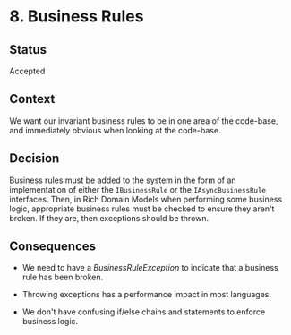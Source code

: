 # 8. Business Rules

## Status

Accepted

## Context

We want our invariant business rules to be in one area of the code-base, and immediately obvious when looking at the code-base.

## Decision

Business rules must be added to the system in the form of an implementation of either the `IBusinessRule` or the `IAsyncBusinessRule` interfaces.
Then, in Rich Domain Models when performing some business logic, appropriate business rules must be checked to ensure they aren't broken. If they are, then
exceptions should be thrown.

## Consequences

- We need to have a *BusinessRuleException* to indicate that a business rule has been broken.

- Throwing exceptions has a performance impact in most languages.

- We don't have confusing if/else chains and statements to enforce business logic.
